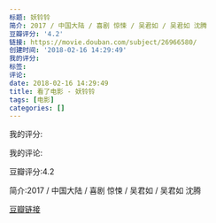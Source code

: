 ```yaml
---
标题: 妖铃铃
简介: 2017 / 中国大陆 / 喜剧 惊悚 / 吴君如 / 吴君如 沈腾
豆瓣评分: '4.2'
链接: https://movie.douban.com/subject/26966580/
创建时间: '2018-02-16 14:29:49'
我的评分:
标签:
评论:
date: 2018-02-16 14:29:49
title: 看了电影 - 妖铃铃
tags: [电影]
categories: []
---
```


我的评分:

我的评论:

豆瓣评分:4.2

简介:2017 / 中国大陆 / 喜剧 惊悚 / 吴君如 / 吴君如 沈腾

[豆瓣链接](https://movie.douban.com/subject/26966580/)

